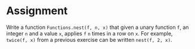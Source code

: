 # Assignment

Write a function `Functions.nest(f, n, x)` that given a unary function `f`, an integer `n` and a value `x`,
applies `f` `n` times in a row on `x`. For example, `twice(f, x)` from a previous exercise can be written `nest(f, 2, x)`.
